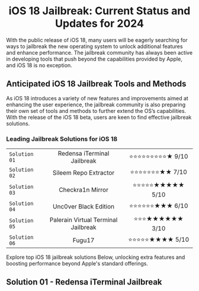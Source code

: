 <div align="center">

# iOS 18 Jailbreak: Current Status and Updates for 2024

</div>

With the public release of iOS 18, many users will be eagerly searching for ways to jailbreak the new operating system to unlock additional features and enhance performance. The jailbreak community has always been active in developing tools that push beyond the capabilities provided by Apple, and iOS 18 is no exception.

## Anticipated iOS 18 Jailbreak Tools and Methods

As iOS 18 introduces a variety of new features and improvements aimed at enhancing the user experience, the jailbreak community is also preparing their own set of tools and methods to further extend the OS’s capabilities. With the release of the iOS 18 beta, users are keen to find effective jailbreak solutions.

### Leading Jailbreak Solutions for iOS 18

<div align="center">
  
|         |            |              |
| ------------- |:-------------:|:-------------:| 
| `Solution 01` | Redensa iTerminal Jailbreak      | ⭐⭐⭐⭐⭐⭐⭐⭐⭐★   9/10 | 
| `Solution 02` | Sileem Repo Extractor      | ⭐⭐⭐⭐⭐⭐⭐★★   7/10 |   
| `Solution 03` | Checkra1n Mirror      | ⭐⭐⭐⭐⭐★★★★★   5/10 |    
| `Solution 04` | Unc0ver Black Edition      | ⭐⭐⭐⭐⭐⭐★★★   6/10 |     
| `Solution 05` | Palerain Virtual Terminal Jailbreak      | ⭐⭐⭐★★★★★★   3/10 |     
| `Solution 06` | Fugu17      | ⭐⭐⭐⭐⭐★★★★   5/10 |    

</div>

Explore top iOS 18 jailbreak solutions Below, unlocking extra features and boosting performance beyond Apple's standard offerings.

## Solution 01 - <b>Redensa iTerminal Jailbreak</b>


